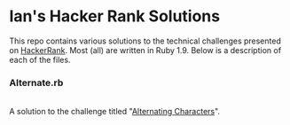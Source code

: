 <h1>Ian's Hacker Rank Solutions</h1>
<p>This repo contains various solutions to the technical challenges presented on <a href="https://www.hackerrank.com">HackerRank</a>. Most (all) are written in Ruby 1.9. Below is a description of each of the files.

<h3>Alternate.rb</h3><br />A solution to the challenge titled "<a href="https://www.hackerrank.com/challenges/alternating-characters">Alternating Characters</a>".


